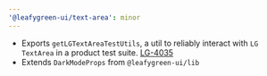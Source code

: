 ```yaml
---
'@leafygreen-ui/text-area': minor
---
```


- Exports `getLGTextAreaTestUtils`, a util to reliably interact with `LG TextArea` in a product test suite. [LG-4035](https://jira.mongodb.org/browse/LG-4035)
- Extends `DarkModeProps` from `@leafygreen-ui/lib`